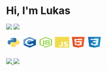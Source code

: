 # Hi, I'm Lukas

<div>
    <!-- <a href="https://github.com/lukasvasadi"></a> -->
    <img height="180em" src="https://github-readme-stats.vercel.app/api?username=lukasvasadi&show_icons=true&theme=omni&include_all_commits=false&count_private=true"/>
    <img height="180em" src="https://github-readme-stats.vercel.app/api/top-langs/?username=lukasvasadi&layout=compact&langs_count=7&theme=omni"/>
</div>
 
<div style="display: inline_block"><br>
    <img align="center" alt="Python" height="30" width="40" src="https://raw.githubusercontent.com/devicons/devicon/master/icons/python/python-original.svg">
    <img align="center" alt="C" height="30" width="40" src="https://raw.githubusercontent.com/devicons/devicon/master/icons/c/c-original.svg">
    <!-- <img align="center" alt="React" height="30" width="40" src="https://raw.githubusercontent.com/devicons/devicon/master/icons/react/react-original.svg"> -->
    <!-- <img align="center" alt="Ts" height="30" width="40" src="https://raw.githubusercontent.com/devicons/devicon/master/icons/typescript/typescript-plain.svg"> -->
    <img align="center" alt="Node" height="30" width="40" src="https://raw.githubusercontent.com/devicons/devicon/master/icons/nodejs/nodejs-plain.svg">
    <img align="center" alt="Js" height="30" width="40" src="https://raw.githubusercontent.com/devicons/devicon/master/icons/javascript/javascript-plain.svg">
    <img align="center" alt="HTML" height="30" width="40" src="https://raw.githubusercontent.com/devicons/devicon/master/icons/html5/html5-original.svg">
    <img align="center" alt="CSS" height="30" width="40" src="https://raw.githubusercontent.com/devicons/devicon/master/icons/css3/css3-original.svg">
</div>
 
##

<div style="display: inline-block">
    <a href="mailto:lukas.vasadi@gmail.com">
        <img src="https://img.shields.io/badge/Gmail-D14836?style=for-the-badge&logo=gmail&logoColor=white" />
    </a>
    <a href="https://linkedin.com/in/lukasvasadi">
        <img src="https://img.shields.io/badge/LinkedIn-0077B5?style=for-the-badge&logo=linkedin&logoColor=white" />
    </a>
</div>
